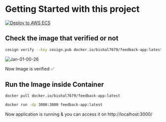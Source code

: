 # Getting Started with this project

[![Deploy to AWS ECS](https://github.com/bishal7679/Feedback-app/actions/workflows/aws.yml/badge.svg?branch=main)](https://github.com/bishal7679/Feedback-app/actions/workflows/aws.yml/badge.svg?branch=main)

## Check the image that verified or not

```bash
cosign verify --key cosign.pub docker.io/bishal7679/feedback-app:latest | jq .
```
![Jan-01-00-26](https://user-images.githubusercontent.com/70086051/210181848-c8483826-0ed5-47b9-9876-00bdda6b749d.png)

Now Image is verified ✅

## Run the Image inside Container
```bash
docker pull docker.io/bishal7679/feedback-app:latest

```
```bash
docker run -dp 3000:3000 feedback-app:latest
```

Now application is running & you can access it on http://localhost:3000/
